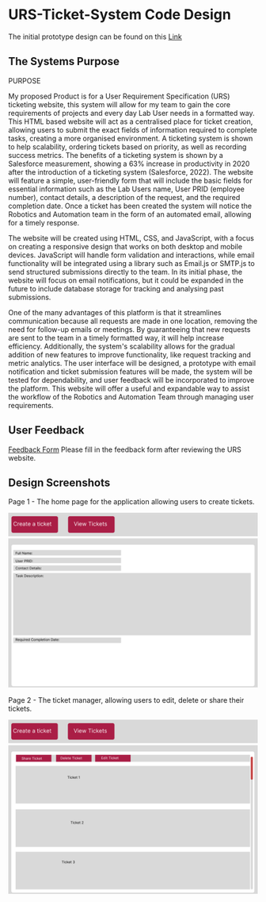 # URS-Ticket-System Code Design

The initial prototype design can be found on this [Link](https://benarnott.github.io/URS-Ticket-System/)

## The Systems Purpose

PURPOSE

My proposed Product is for a User Requirement Specification (URS) ticketing website, this system will allow for my team to gain the core requirements of projects and every day Lab User needs in a formatted way. This HTML based website will act as a centralised place for ticket creation, allowing users to submit the exact fields of information required to complete tasks, creating a more organised environment. A ticketing system is shown to help scalability, ordering tickets based on priority, as well as recording success metrics. The benefits of a ticketing system is shown by a Salesforce measurement, showing a 63% increase in productivity in 2020 after the introduction of a ticketing system (Salesforce, 2022).
The website will feature a simple, user-friendly form that will include the basic fields for essential information such as the Lab Users name, User PRID (employee number), contact details, a description of the request, and the required completion date. Once a ticket has been created the system will notice the Robotics and Automation team in the form of an automated email, allowing for a timely response.

The website will be created using HTML, CSS, and JavaScript, with a focus on creating a responsive design that works on both desktop and mobile devices. JavaScript will handle form validation and interactions, while email functionality will be integrated using a library such as Email.js or SMTP.js to send structured submissions directly to the team. In its initial phase, the website will focus on email notifications, but it could be expanded in the future to include database storage for tracking and analysing past submissions.

One of the many advantages of this platform is that it streamlines communication because all requests are made in one location, removing the need for follow-up emails or meetings. By guaranteeing that new requests are sent to the team in a timely formatted way, it will help increase efficiency. Additionally, the system's scalability allows for the gradual addition of new features to improve functionality, like request tracking and metric analytics. The user interface will be designed, a prototype with email notification and ticket submission features will be made, the system will be tested for dependability, and user feedback will be incorporated to improve the platform. This website will offer a useful and expandable way to assist the workflow of the Robotics and Automation Team through managing user requirements.


## User Feedback
[Feedback Form](https://docs.google.com/forms/d/e/1FAIpQLScb-IveZ_1XHtToDfNOmGVE4wiZP1UCcFefLmZl2Nn3_CLj_g/viewform?usp=header) Please fill in the feedback form after reviewing the URS website.

## Design Screenshots

Page 1 - The home page for the application allowing users to create tickets.

![Screenshot](URS%20App%201.png)

Page 2 - The ticket manager, allowing users to edit, delete or share their tickets.

![Screenshot](URS%20App%202.png)
